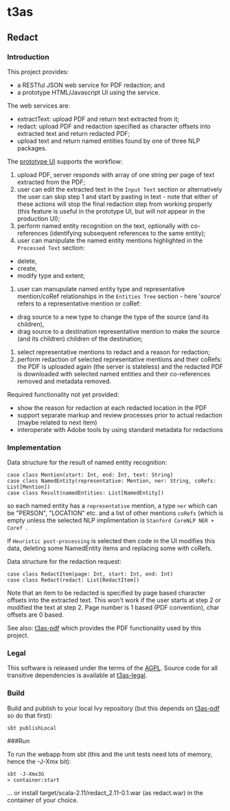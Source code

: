 # t3as

## Redact

### Introduction

This project provides:
- a RESTful JSON web service for PDF redaction; and
- a prototype HTML/Javascript UI using the service.

The web services are:
- extractText: upload PDF and return text extracted from it;
- redact: upload PDF and redaction specified as character offsets into extracted text and return redacted PDF;
- upload text and return named entities found by one of three NLP packages.

The [prototype UI](http://redaction.research.nicta.com.au:8080/redact/ui.html) supports the workflow:

1. upload PDF, server responds with array of one string per page of text extracted from the PDF;
1. user can edit the extracted text in the `Input Text` section or alternatively the user can skip step 1 and start by pasting in text - note that either of these actions will stop the final redaction step from working properly (this feature is useful in the prototype UI, but will not appear in the production UI);
1. perform named entity recognition on the text, optionally with co-references (identifying subsequent references to the same entity);
1. user can manipulate the named entity mentions highlighted in the `Processed Text` section:
  - delete,
  - create,
  - modify type and extent;
1. user can manupulate named entity type and representative mention/coRef relationships in the `Entities Tree` section - here 'source' refers to a representative mention or coRef:
  - drag source to a new type to change the type of the source (and its children),
  - drag source to a destination representative mention to make the source (and its children) children of the destination;
1. select representative mentions to redact and a reason for redaction;
1. perform redaction of selected representative mentions and their coRefs: the PDF is uploaded again (the server is stateless) and the redacted PDF is downloaded with selected named entities and their co-references removed and metadata removed.

Required functionality not yet provided:
- show the reason for redaction at each redacted location in the PDF
- support separate markup and review processes prior to actual redaction (maybe related to next item)
- interoperate with Adobe tools by using standard metadata for redactions 

### Implementation

Data structure for the result of named entity recognition:
    
    case class Mention(start: Int, end: Int, text: String)
    case class NamedEntity(representative: Mention, ner: String, coRefs: List[Mention])
    case class Result(namedEntities: List[NamedEntity])
so each named entity has a `representative` mention, a type `ner` which can be "PERSON", "LOCATION" etc. and a list of other mentions `coRefs` (which is empty unless the selected NLP implimentation is `Stanford CoreNLP NER + Coref `.

If `Heuristic post-processing` is selected then code in the UI modifies this data, deleting some NamedEntity items and replacing some with coRefs.

Data structure for the redaction request:

    case class RedactItem(page: Int, start: Int, end: Int)
    case class Redact(redact: List[RedactItem])
Note that an item to be redacted is specified by page based character offsets into the extracted text. This won't work if the user starts at step 2 or modified the text at step 2. Page number is 1 based (PDF convention), char offsets are 0 based.


See also: [t3as-pdf](https://github.com/NICTA/t3as-pdf) which provides the PDF functionality used by this project.

### Legal

This software is released under the terms of the [AGPL](http://www.gnu.org/licenses/agpl-3.0.en.html). Source code for all transitive dependencies is available at [t3as-legal](https://github.com/NICTA/t3as-legal).

### Build

 Build and publish to your local Ivy repository (but this depends on  [t3as-pdf](https://github.com/NICTA/t3as-pdf) so do that first):
 
    sbt publishLocal

###Run

To run the webapp from sbt (this and the unit tests need lots of memory, hence the -J-Xmx bit):

    sbt -J-Xmx3G
    > container:start
    
... or install target/scala-2.11/redact_2.11-0.1.war (as redact.war) in the container of your choice.

